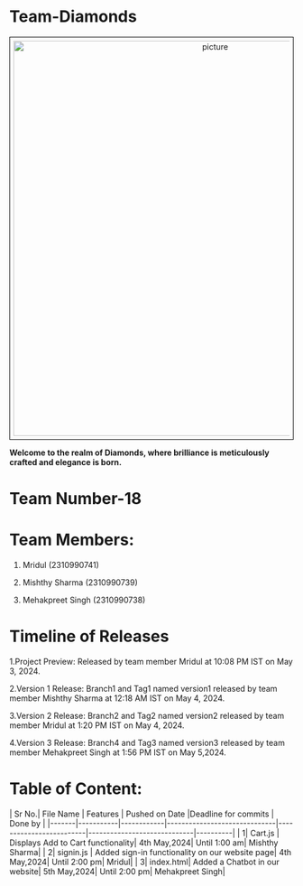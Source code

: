 # Team-Diamonds
<div style="text-align:center; border: 1px solid black; padding: 6px;">
    <img src="https://s26.q4cdn.com/755441662/files/images/our_brands/DDtag_black.png" alt="picture" alt="picture" width="700"/>
</div>



__Welcome to the realm of Diamonds, where brilliance is meticulously crafted and elegance is born.__


# Team Number-18

# Team Members:

1. Mridul (2310990741)

2. Mishthy Sharma (2310990739)

3. Mehakpreet Singh (2310990738)

# Timeline of Releases

1.Project Preview:
Released by team member Mridul at 10:08 PM IST on May 3, 2024.

2.Version 1 Release:
Branch1 and Tag1 named version1 released by team member Mishthy Sharma at 12:18 AM IST on May 4, 2024.

3.Version 2 Release:
Branch2 and Tag2 named version2 released by team member Mridul at 1:20 PM IST on May 4, 2024.

4.Version 3 Release:
Branch4 and Tag3 named version3 released by team member Mehakpreet Singh at 1:56 PM IST on May 5,2024.

# Table of Content:

| Sr No.| File Name | Features | Pushed on Date |Deadline for commits | Done by |
|-------|-----------|------------|------------------------------|-------------------------|-----------------------------|----------|
| 1| Cart.js | Displays Add to Cart functionality| 4th May,2024| Until 1:00 am|  Mishthy Sharma|
| 2| signin.js | Added sign-in functionality on our website page| 4th May,2024| Until 2:00 pm|  Mridul|
| 3| index.html| Added a Chatbot in our website| 5th May,2024| Until 2:00 pm| Mehakpreet Singh|







